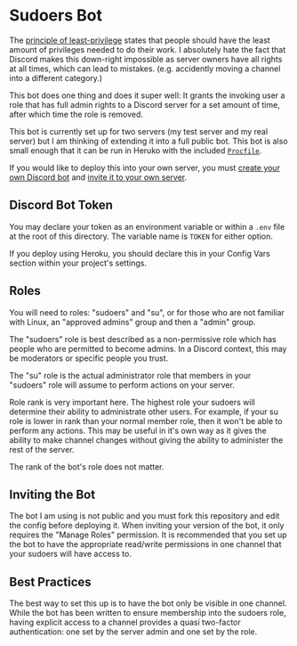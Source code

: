 # Sudoers Bot

The [principle of least-privilege](https://en.wikipedia.org/wiki/Principle_of_least_privilege)
states that people should have the least amount of privileges needed to
do their work.  I absolutely hate the fact that Discord makes this
down-right impossible as server owners have all rights at all times,
which can lead to mistakes.  (e.g. accidently moving a channel into a
different category.)

This bot does one thing and does it super well: It grants the invoking
user a role that has full admin rights to a Discord server for a set
amount of time, after which time the role is removed.

This bot is currently set up for two servers (my test server and my real
server) but I am thinking of extending it into a full public bot.  This
bot is also small enough that it can be run in Heruko with the included
[`Procfile`](https://devcenter.heroku.com/articles/procfile).

If you would like to deploy this into your own server, you must [create
your own Discord bot](https://discordjs.guide/preparations/setting-up-a-bot-application.html#creating-your-bot)
and [invite it to your own server](https://discordjs.guide/preparations/adding-your-bot-to-servers.html).

## Discord Bot Token

You may declare your token as an environment variable or within a `.env` 
file at the root of this directory.  The variable name is `TOKEN` for
either option.

If you deploy using Heroku, you should declare this in your Config Vars
section within your project's settings.

## Roles

You will need to roles: "sudoers" and "su", or for those who are not 
familiar with Linux, an "approved admins" group and then a "admin" 
group.

The "sudoers" role is best described as a non-permissive role which
has people who are permitted to become admins.  In a Discord context,
this may be moderators or specific people you trust.

The "su" role is the actual administrator role that members in your
"sudoers" role will assume to perform actions on your server.

Role rank is very important here.  The highest role your sudoers will
determine their ability to administrate other users.  For example, if
your su role is lower in rank than your normal member role, then it
won't be able to perform any actions.  This may be useful in it's own
way as it gives the ability to make channel changes without giving the
ability to administer the rest of the server.

The rank of the bot's role does not matter.

## Inviting the Bot

The bot I am using is not public and you must fork this repository and
edit the config before deploying it.  When inviting your version of the
bot, it only requires the "Manage Roles" permission.  It is recommended
that you set up the bot to have the appropriate read/write permissions 
in one channel that your sudoers will have access to.

## Best Practices

The best way to set this up is to have the bot only be visible in one
channel.  While the bot has been written to ensure membership into the
sudoers role, having explicit access to a channel provides a quasi
two-factor authentication: one set by the server admin and one set by
the role.



